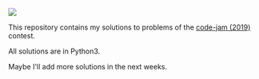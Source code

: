 ![](https://github.com/stsewd/codejam-2019/workflows/CI/badge.svg)

This repository contains my solutions to problems of the [code-jam (2019)](https://www.devsucodejam.com/) contest.

All solutions are in Python3.

Maybe I'll add more solutions in the next weeks.
